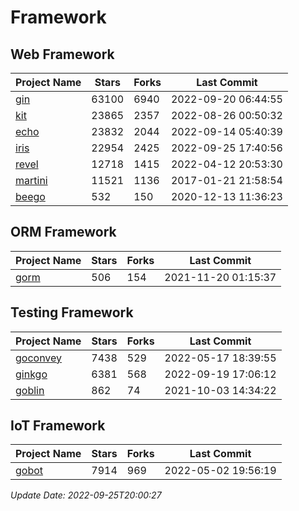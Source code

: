 # Framework

## Web Framework
| Project Name | Stars | Forks | Last Commit |
| ------------ | ----- | ----- | ----------- |
| [gin](https://github.com/gin-gonic/gin) | 63100 | 6940 | 2022-09-20 06:44:55 |
| [kit](https://github.com/go-kit/kit) | 23865 | 2357 | 2022-08-26 00:50:32 |
| [echo](https://github.com/labstack/echo) | 23832 | 2044 | 2022-09-14 05:40:39 |
| [iris](https://github.com/kataras/iris) | 22954 | 2425 | 2022-09-25 17:40:56 |
| [revel](https://github.com/revel/revel) | 12718 | 1415 | 2022-04-12 20:53:30 |
| [martini](https://github.com/go-martini/martini) | 11521 | 1136 | 2017-01-21 21:58:54 |
| [beego](https://github.com/astaxie/beego) | 532 | 150 | 2020-12-13 11:36:23 |

## ORM Framework
| Project Name | Stars | Forks | Last Commit |
| ------------ | ----- | ----- | ----------- |
| [gorm](https://github.com/jinzhu/gorm) | 506 | 154 | 2021-11-20 01:15:37 |

## Testing Framework
| Project Name | Stars | Forks | Last Commit |
| ------------ | ----- | ----- | ----------- |
| [goconvey](https://github.com/smartystreets/goconvey) | 7438 | 529 | 2022-05-17 18:39:55 |
| [ginkgo](https://github.com/onsi/ginkgo) | 6381 | 568 | 2022-09-19 17:06:12 |
| [goblin](https://github.com/franela/goblin) | 862 | 74 | 2021-10-03 14:34:22 |

## IoT Framework
| Project Name | Stars | Forks | Last Commit |
| ------------ | ----- | ----- | ----------- |
| [gobot](https://github.com/hybridgroup/gobot) | 7914 | 969 | 2022-05-02 19:56:19 |

*Update Date: 2022-09-25T20:00:27*